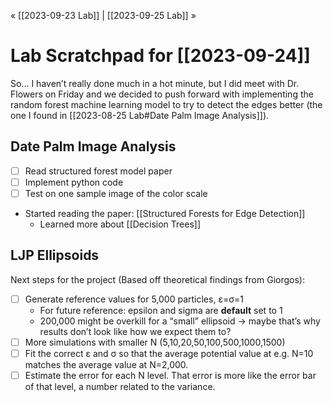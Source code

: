 « [[2023-09-23 Lab]] | [[2023-09-25 Lab]] » 
# Lab Scratchpad for [[2023-09-24]]
So… I haven’t really done much in a hot minute, but I did meet with Dr. Flowers on Friday and we decided to push forward with implementing the random forest machine learning model to try to detect the edges better (the one I found in [[2023-08-25 Lab#Date Palm Image Analysis]]).

## Date Palm Image Analysis
- [ ] Read structured forest model paper
- [ ] Implement python code
- [ ] Test on one sample image of the color scale

- Started reading the paper: [[Structured Forests for Edge Detection]]
	- Learned more about [[Decision Trees]]

## LJP Ellipsoids
Next steps for the project (Based off theoretical findings from Giorgos):
- [ ] Generate reference values for 5,000 particles, ε=σ=1
	- For future reference: epsilon and sigma are **default** set to 1
	- 200,000 might be overkill for a “small” ellipsoid → maybe that’s why results don’t look like how we expect them to?
- [ ] More simulations with smaller N (5,10,20,50,100,500,1000,1500)
- [ ] Fit the correct ε and σ so that the average potential value at e.g. N=10 matches the average value at N=2,000. 
- [ ] Estimate the error for each N level. That error is more like the error bar of that level, a number related to the variance.